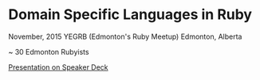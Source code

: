 # Domain Specific Languages in Ruby

November, 2015
YEGRB (Edmonton's Ruby Meetup)
Edmonton, Alberta

~ 30 Edmonton Rubyists

[Presentation on Speaker Deck](https://speakerdeck.com/jfeaver/yegrb-nov-2015-domain-specific-languages)
